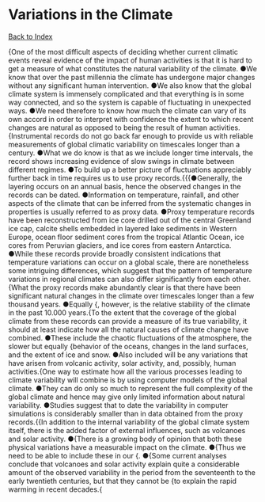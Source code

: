 # Variations in the Climate
[Back to Index](https://github.com/windows10010/tpoExtractor/blog/master/README.md)

{One of the most difficult aspects of deciding whether current climatic events reveal evidence of the impact of human activities is that it is hard to get a measure of what constitutes the natural variability of the climate. ●We know that over the past millennia the climate has undergone major changes without any significant human intervention. ●We also know that the global climate system is immensely complicated and that everything is in some way connected, and so the system is capable of fluctuating in unexpected ways. ●We need therefore to know how much the climate can vary of its own accord in order to interpret with confidence the extent to which recent changes are natural as opposed to being the result of human activities.{Instrumental records do not go back far enough to provide us with reliable measurements of global climatic variability on timescales longer than a century. ●What we do know is that as we include longer time intervals, the record shows increasing evidence of slow swings in climate between different regimes. ●To build up a better picture of fluctuations appreciably further back in time requires us to use proxy records.{{{●Generally, the layering occurs on an annual basis, hence the observed changes in the records can be dated. ●Information on temperature, rainfall, and other aspects of the climate that can be inferred from the systematic changes in properties is usually referred to as proxy data. ●Proxy temperature records have been reconstructed from ice core drilled out of the central Greenland ice cap, calcite shells embedded in layered lake sediments in Western Europe, ocean floor sediment cores from the tropical Atlantic Ocean, ice cores from Peruvian glaciers, and ice cores from eastern Antarctica. ●While these records provide broadly consistent indications that temperature variations can occur on a global scale, there are nonetheless some intriguing differences, which suggest that the pattern of temperature variations in regional climates can also differ significantly from each other.{What the proxy records make abundantly clear is that there have been significant natural changes in the climate over timescales longer than a few thousand years. ●Equally {, however, is the relative stability of the climate in the past 10.000 years.{To the extent that the coverage of the global climate from these records can provide a measure of its true variability, it should at least indicate how all the natural causes of climate change have combined. ●These include the chaotic fluctuations of the atmosphere, the slower but equally {behavior of the oceans, changes in the land surfaces, and the extent of ice and snow. ●Also included will be any variations that have arisen from volcanic activity, solar activity, and, possibly, human activities.{One way to estimate how all the various processes leading to climate variability will combine is by using computer models of the global climate. ●They can do only so much to represent the full complexity of the global climate and hence may give only limited information about natural variability. ●Studies suggest that to date the variability in computer simulations is considerably smaller than in data obtained from the proxy records.{{In addition to the internal variability of the global climate system itself, there is the added factor of external influences, 
such as volcanoes and solar activity. ●{There is a growing body of opinion that both these physical variations have a measurable impact on the climate. ●{Thus we need to be able to include these in our {. ●{Some current analyses conclude that volcanoes and solar activity explain quite a considerable amount of
the observed variability in the period from the seventeenth to the early twentieth centuries, but that they cannot be {to explain the rapid warming in recent decades.{